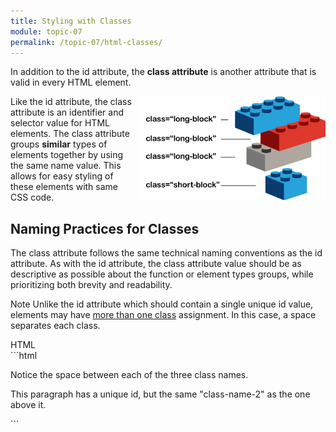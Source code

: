 ```yaml
---
title: Styling with Classes
module: topic-07
permalink: /topic-07/html-classes/
---
```


<div class="divider-heading"></div>

In addition to the id attribute, the **class attribute** is another attribute that is valid in every HTML element.

<div class="container-row">
  <img src="../img/legos-classes.png" alt="stacked building blocks with similar class names" title="Similar blocks can have the same class!" style="float: right; width:300px; margin-top: 0; " />

  <p>Like the id attribute, the class attribute is an identifier and selector value for HTML elements. The class attribute groups <b>similar</b> types of elements together by using the same name value. This allows for easy styling of these elements with same CSS code.</p>
</div>


<div class="divider-pg"></div>


## Naming Practices for Classes
The class attribute follows the same technical naming conventions as the id attribute. As with the id attribute, the class attribute value should be as descriptive as possible about the function or element types groups, while prioritizing both brevity and readability.

<span class="label label-info">Note</span> Unlike the id attribute which should contain a single unique id value, elements may have <u>more than one class</u> assignment. In this case, a space separates each class.


<div class="code-heading">
  <span class="html">HTML</span>
</div>
```html
<div id="example-1" class="class-name-1 class-name-2 notice-the-space">
    <p>Notice the space between each of the three class names.</p>
</div>

<div id="example-2" class="class-name-2">
    <p>This paragraph has a unique id, but the same "class-name-2" as the one above it.</p>
</div>
```
